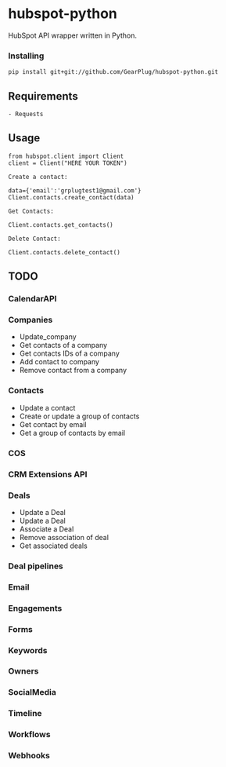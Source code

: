 # hubspot-python
HubSpot API wrapper written in Python.

### Installing

```
pip install git+git://github.com/GearPlug/hubspot-python.git
```

## Requirements

```
- Requests
```

## Usage

```
from hubspot.client import Client
client = Client("HERE YOUR TOKEN")

Create a contact:

data={'email':'grplugtest1@gmail.com'}
Client.contacts.create_contact(data)

Get Contacts:

Client.contacts.get_contacts()

Delete Contact:

Client.contacts.delete_contact()
```

## TODO

### CalendarAPI

### Companies

- Update_company
- Get contacts of a company
- Get contacts IDs of a company
- Add contact to company
- Remove contact from a company

### Contacts

- Update a contact
- Create or update a group of contacts
- Get contact by email
- Get a group of contacts by email

### COS

### CRM Extensions API

### Deals

- Update a Deal
- Update a Deal
- Associate a Deal
- Remove association of deal
- Get associated deals

### Deal pipelines

### Email

### Engagements

### Forms

### Keywords

### Owners

### SocialMedia

### Timeline

### Workflows

### Webhooks


